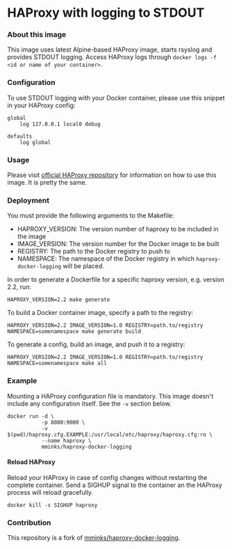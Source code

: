 HAProxy with logging to STDOUT
=====

### About this image

This image uses latest Alpine-based HAProxy image, starts rsyslog and provides STDOUT logging. Access HAProxy logs through `docker logs -f <id or name of your container>`.

### Configuration

To use STDOUT logging with your Docker container, please use this snippet in your HAProxy config:

```
global
    log 127.0.0.1 local0 debug

defaults
    log global
```

### Usage

Please visit [official HAProxy repository](https://hub.docker.com/_/haproxy/) for information on how to use this image. It is pretty the same.

### Deployment

You must provide the following arguments to the Makefile:
 * HAPROXY_VERSION: The version number of haproxy to be included in the image
 * IMAGE_VERSION: The version number for the Docker image to be built
 * REGISTRY: The path to the Docker registry to push to
 * NAMESPACE: The namespace of the Docker registry in which `haproxy-docker-logging` will be placed.

In order to generate a Dockerfile for a specific haproxy version, e.g. version 2.2, run:

```
HAPROXY_VERSION=2.2 make generate
```

To build a Docker container image, specify a path to the registry:

```
HAPROXY_VERSION=2.2 IMAGE_VERSION=1.0 REGISTRY=path.to/registry NAMESPACE=somenamespace make generate build
```

To generate a config, build an image, and push it to a registry:

```
HAPROXY_VERSION=2.2 IMAGE_VERSION=1.0 REGISTRY=path.to/registry NAMESPACE=somenamespace make all
```

### Example

Mounting a HAProxy configuration file is mandatory. This image doesn't include any configuration itself. See the `-v` section below.

```
docker run -d \
           -p 8080:9000 \
           -v $(pwd)/haproxy.cfg.EXAMPLE:/usr/local/etc/haproxy/haproxy.cfg:ro \
           --name haproxy \
           mminks/haproxy-docker-logging
```

#### Reload HAProxy

Reload your HAProxy in case of config changes without restarting the complete container. Send a SIGHUP signal to the container an the HAProxy process will reload gracefully.

```
docker kill -s SIGHUP haproxy
```

### Contribution

This repository is a fork of [mminks/haproxy-docker-logging](https://github.com/mminks/haproxy-docker-logging).


